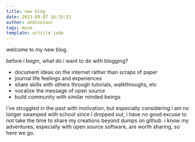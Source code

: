 ```yaml
---
title: new blog
date: 2013-09-07 16:15:51
author: ahdinosaur
tags: muse
template: article.jade
---
```

welcome to my new blog.

before i begin, what do i want to do with blogging?

<span class="more"></span>

- document ideas on the internet rather than scraps of paper
- journal life feelings and experiences
- share skills with others through tutorials, walkthroughs, etc
- vocalize the message of open source
- build community with similar minded beings

i've struggled in the past with motivation, but especially considering i am no longer swamped with school since i dropped out, i have no good excuse to not take the time to share my creations beyond dumps on github. i know my adventures, especially with open source software, are worth sharing, so here we go.
